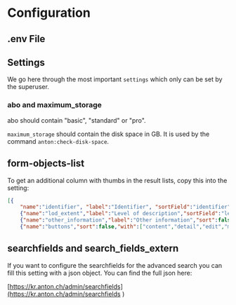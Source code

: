 # Configuration

## .env File


## Settings
We go here through the most important `settings` which only can be set by the superuser.

### abo and maximum_storage 

abo should contain "basic", "standard" or "pro".

`maximum_storage` should contain the disk space in GB. It is used by the command `anton:check-disk-space`.

## form-objects-list

To get an additional column with thumbs in the result lists, copy this into the setting:

```json
[{
    "name":"identifier", "label":"Identifier", "sortField":"identifier"},{"name":"any_title","label":"Title","sortField":"title"},{"name":"creationDateLabel", "label":"Date", "sortField":"object_creation_min"},
    {"name":"lod_extent","label":"Level of description","sortField":"level_of_description_id"},
    {"name":"other_information","label":"Other information","sort":false},{"name":"first_image","label":"Image","sort":false},
    {"name":"buttons","sort":false,"with":["content","detail","edit","move","delete"]}]
```

## searchfields and search_fields_extern

If you want to configure the searchfields for the advanced search you can fill this setting with a json object. You can find the full json here: 

[https://kr.anton.ch/admin/searchfields](https://kr.anton.ch/admin/searchfields ) 
